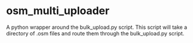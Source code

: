 osm_multi_uploader
==================

A python wrapper around the bulk_upload.py script. This script will take a directory of .osm files and route them through the bulk_upload.py script.